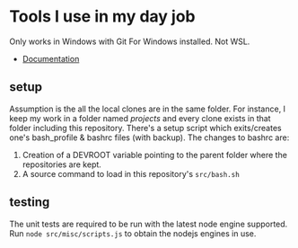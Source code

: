 # Tools I use in my day job

Only works in Windows with Git For Windows installed. Not WSL.

- [Documentation](docs/index.md)

## setup

Assumption is the all the local clones are in the same folder. For instance, I keep my work in a folder named _projects_ and every clone exists in that folder including this repository. There's a setup script which exits/creates one's bash_profile & bashrc files (with backup). The changes to bashrc are:

1. Creation of a DEVROOT variable pointing to the parent folder where the repositories are kept.
2. A source command to load in this repository's `src/bash.sh`


## testing

The unit tests are required to be run with the latest node engine supported. Run `node src/misc/scripts.js` to obtain the nodejs engines in use.
